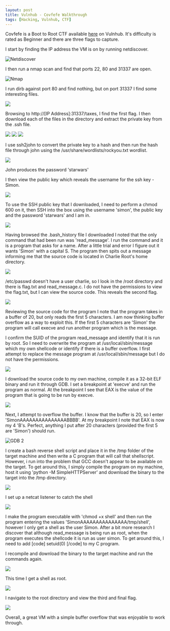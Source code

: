 ```yaml
---
layout: post
title: Vulnhub - Covfefe Walkthrough
tags: [Hacking, Vulnhub, CTF]
---
```

Covfefe is a Boot to Root CTF available [here](https://www.vulnhub.com/entry/covfefe-1,199/) on Vulnhub. It's difficulty is rated as Beginner and there are three flags to capture.

I start by finding the IP address the VM is on by running netdiscover.

![Netdiscover](/img/covfefe/netdiscover.png)

I then run a nmap scan and find that ports 22, 80 and 31337 are open.

![Nmap](/img/covfefe/nmap.png)

I run dirb against port 80 and find nothing, but on port 31337 I find some interesting files. 

![](/img/covfefe/dirb.png)

Browsing to http://[IP Address]:31337/taxes, I find the first flag. I then download each of the files in the directory and extract the private key from the .ssh file.


![](/img/covfefe/flag1.png)
![](/img/covfefe/downloadkey.png)
![](/img/covfefe/key.png)

I use ssh2john to convert the private key to a hash and then run the hash file through john using the /usr/share/wordlists/rockyou.txt wordlist.

![](/img/covfefe/crackpassword.png)

John produces the password 'starwars'

I then view the public key which reveals the username for the ssh key - Simon.

![](/img/covfefe/username.png)

To use the SSH public key that I downloaded, I need to perform a chmod 600 on it, then SSH into the box using the username 'simon', the public key and the password 'starwars' and I am in.

![](/img/covfefe/sshlogin.png)

Having browsed the .bash_history file I downloaded I noted that the only command that had been run was 'read_message'. I run the command and it is a program that asks for a name. After a little trial and error I figure out it wants 'Simon' with a capital S. The program then spits out a message informing me that the source code is located in Charlie Root's home directory. 

![](/img/covfefe/readmessage1.png)

/etc/passwd doesn't have a user charlie, so I look in the /root directory and there is flag.txt and read_message.c. I do not have the permissions to view the flag.txt, but I can view the source code. This reveals the second flag.

![](/img/covfefe/source.png)

Reviewing the source code for the program I note that the program takes in a buffer of 20, but only reads the first 5 characters. I am now thinking buffer overflow as a way to exploit this. If the first 5 characters are 'Simon' the program will call execve and run another program which is the message.

I confirm the SUID of the program read_message and identify that it is run by root. So I need to overwrite the program at /usr/local/sbin/message which my own shellcode or identify if there is a buffer overflow. I first attempt to replace the message program at /usr/local/sbin/message but I do not have the permissions.

![](/img/covfefe/suid.png)

I download the source code to my own machine, compile it as a 32-bit ELF binary and run it through GDB. I set a breakpoint at 'execve' and run the program as normal. At the breakpoint I see that EAX is the value of the program that is going to be run by execve. 

![](/img/covfefe/gdb1.png)

Next, I attempt to overflow the buffer. I know that the buffer is 20, so I enter 'SimonAAAAAAAAAAAAAAABBBB'. At my breakpoint I note that EAX is now my 4 'B's. Perfect, anything I put after 20 characters (provided the first 5 are 'Simon') should run. 

![GDB 2](/img/covfefe/gdb2.png)

I create a bash reverse shell script and place it in the /tmp folder of the target machine and then write a C program that will call that shellscript. However, i run into the problem that GCC doesn't appear to be available on the target. To get around this, I simply compile the program on my machine, host it using 'python -M SimpleHTTPServer' and download the binary to the target into the /tmp directory.

![](/img/covfefe/shell_c.png)

I set up a netcat listener to catch the shell

![](/img/covfefe/netcat.png)

I make the program executable with 'chmod +x shell' and then run the program entering the values 'SimonAAAAAAAAAAAAAAA/tmp/shell', however I only get a shell as the user Simon. After a bit more research I discover that although read_message is being run as root, when the program executes the shellcode it is run as user simon. To get around this, I need to add [code] setuid(0) [/code] to my C program.

I recompile and download the binary to the target machine and run the commands again.

![](/img/covfefe/shell_c_good.png)

This time I get a shell as root.

![](/img/covfefe/root.png)

I navigate to the root directory and view the third and final flag.

![](/img/covfefe/flag3.png)

Overall, a great VM with a simple buffer overflow that was enjoyable to work through.
